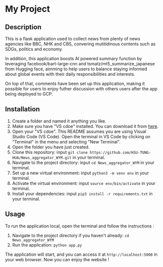 # My Project

## Description
This is a flask application used to collect news from plenty of news agencies like BBC, NHK and CBS, convering mutitidinous contents such as SDGs, politics and economy.

In addition, this application boosts AI powered summary function by leveraging facebook/bart-large-cnn and tsmatz/mt5_summarize_japanese from Hugging face, aimming to help users to balance staying informed about global events with their daily responsibilities and interests.

On top of that, comments have been set up this application, making it possible for users to enjoy futher discussion with others users after the app being deployed to GCP.

## Installation

1. Create a folder and named it anything you like.
2. Make sure you have "VS cdoe" installed. You can download it from [here](https://code.visualstudio.com).
3. Open your "VS cdoe". This README assumes you are using Visual Studio Code (VS Code). Open the terminal in VS Code by clicking on "Terminal" in the menu and selecting "New Terminal".
4. Open the folder you have just created.
5. Clone this repository: input `git clone https://github.com/HSU-TUNG-HUA/News_aggregator_WYM.git` in your terminal.
6. Navigate to the project directory: input `cd News_aggregator_WYM` in your terminal.
7. Set up a new virtual environment: input `python3 -m venv env` in your terminal.
8. Activate the virtual environment: input `source env/bin/activate` in your terminal.
9. Install your dependencies: input `pip3 install -r requirements.txt` in your terminal.

## Usage
To run the application local, open the terminal and follow the instructions :

1. Navigate to the project directory if you haven't already: `cd News_aggregator_WYM`
2. Run the application: `python app.py`

The application will start, and you can access it at `http://localhost:5000` in your web browser.
Now you can enjoy the website !
